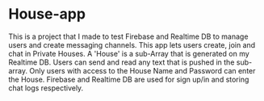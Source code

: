 # House-app
This is a project that I made to test Firebase and Realtime DB to manage users and create messaging channels. This app lets users create, join and chat in Private Houses. A 'House' is a sub-Array that is generated on my Realtime DB. Users can send and read any text that is pushed in the sub-array. Only users with access to the House Name and Password can enter the House.
Firebase and Realtime DB are used for sign up/in and storing chat logs respectively.
